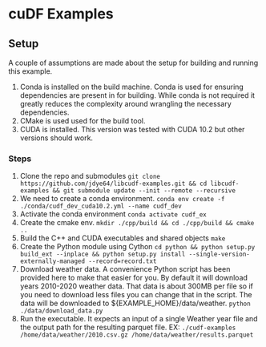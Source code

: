 # cuDF Examples

## Setup
A couple of assumptions are made about the setup for building and running this example.

1. Conda is installed on the build machine. Conda is used for ensuring dependencies are present in for building. While conda is not required it greatly reduces the complexity around wrangling the necessary dependencies.
2. CMake is used used for the build tool.
3. CUDA is installed. This version was tested with CUDA 10.2 but other versions should work.

### Steps
1. Clone the repo and submodules ```git clone https://github.com/jdye64/libcudf-examples.git && cd libcudf-examples && git submodule update --init --remote --recursive```
2. We need to create a conda environment. ```conda env create -f ./conda/cudf_dev_cuda10.2.yml --name cudf_dev```
3. Activate the conda environment ```conda activate cudf_ex```
3. Create the cmake env. ```mkdir ./cpp/build && cd ./cpp/build && cmake ..```
4. Build the C++ and CUDA executables and shared objects ```make```
5. Create the Python module using Cython ```cd python && python setup.py build_ext --inplace && python setup.py install --single-version-externally-managed --record=record.txt```
99. Download weather data. A convenience Python script has been provided here to make that easier for you. By default it will download years 2010-2020 weather data. That data is about 300MB per file so if you need to download less files you can change that in the script. The data will be downloaded to ${EXAMPLE_HOME}/data/weather. ```python ./data/download_data.py```
100. Run the executable. It expects an input of a single Weather year file and the output path for the resulting parquet file. EX: ```./cudf-examples /home/data/weather/2010.csv.gz /home/data/weather/results.parquet```